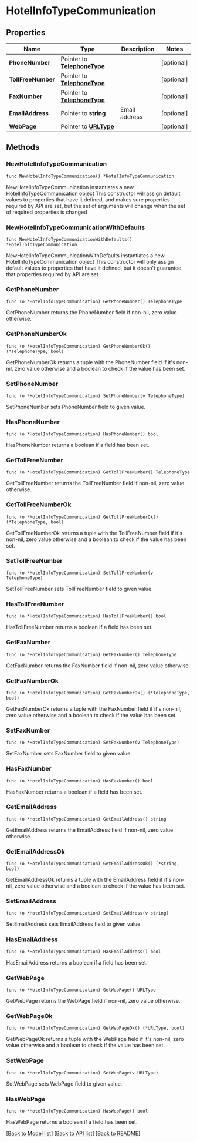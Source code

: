 # HotelInfoTypeCommunication

## Properties

Name | Type | Description | Notes
------------ | ------------- | ------------- | -------------
**PhoneNumber** | Pointer to [**TelephoneType**](TelephoneType.md) |  | [optional] 
**TollFreeNumber** | Pointer to [**TelephoneType**](TelephoneType.md) |  | [optional] 
**FaxNumber** | Pointer to [**TelephoneType**](TelephoneType.md) |  | [optional] 
**EmailAddress** | Pointer to **string** | Email address | [optional] 
**WebPage** | Pointer to [**URLType**](URLType.md) |  | [optional] 

## Methods

### NewHotelInfoTypeCommunication

`func NewHotelInfoTypeCommunication() *HotelInfoTypeCommunication`

NewHotelInfoTypeCommunication instantiates a new HotelInfoTypeCommunication object
This constructor will assign default values to properties that have it defined,
and makes sure properties required by API are set, but the set of arguments
will change when the set of required properties is changed

### NewHotelInfoTypeCommunicationWithDefaults

`func NewHotelInfoTypeCommunicationWithDefaults() *HotelInfoTypeCommunication`

NewHotelInfoTypeCommunicationWithDefaults instantiates a new HotelInfoTypeCommunication object
This constructor will only assign default values to properties that have it defined,
but it doesn't guarantee that properties required by API are set

### GetPhoneNumber

`func (o *HotelInfoTypeCommunication) GetPhoneNumber() TelephoneType`

GetPhoneNumber returns the PhoneNumber field if non-nil, zero value otherwise.

### GetPhoneNumberOk

`func (o *HotelInfoTypeCommunication) GetPhoneNumberOk() (*TelephoneType, bool)`

GetPhoneNumberOk returns a tuple with the PhoneNumber field if it's non-nil, zero value otherwise
and a boolean to check if the value has been set.

### SetPhoneNumber

`func (o *HotelInfoTypeCommunication) SetPhoneNumber(v TelephoneType)`

SetPhoneNumber sets PhoneNumber field to given value.

### HasPhoneNumber

`func (o *HotelInfoTypeCommunication) HasPhoneNumber() bool`

HasPhoneNumber returns a boolean if a field has been set.

### GetTollFreeNumber

`func (o *HotelInfoTypeCommunication) GetTollFreeNumber() TelephoneType`

GetTollFreeNumber returns the TollFreeNumber field if non-nil, zero value otherwise.

### GetTollFreeNumberOk

`func (o *HotelInfoTypeCommunication) GetTollFreeNumberOk() (*TelephoneType, bool)`

GetTollFreeNumberOk returns a tuple with the TollFreeNumber field if it's non-nil, zero value otherwise
and a boolean to check if the value has been set.

### SetTollFreeNumber

`func (o *HotelInfoTypeCommunication) SetTollFreeNumber(v TelephoneType)`

SetTollFreeNumber sets TollFreeNumber field to given value.

### HasTollFreeNumber

`func (o *HotelInfoTypeCommunication) HasTollFreeNumber() bool`

HasTollFreeNumber returns a boolean if a field has been set.

### GetFaxNumber

`func (o *HotelInfoTypeCommunication) GetFaxNumber() TelephoneType`

GetFaxNumber returns the FaxNumber field if non-nil, zero value otherwise.

### GetFaxNumberOk

`func (o *HotelInfoTypeCommunication) GetFaxNumberOk() (*TelephoneType, bool)`

GetFaxNumberOk returns a tuple with the FaxNumber field if it's non-nil, zero value otherwise
and a boolean to check if the value has been set.

### SetFaxNumber

`func (o *HotelInfoTypeCommunication) SetFaxNumber(v TelephoneType)`

SetFaxNumber sets FaxNumber field to given value.

### HasFaxNumber

`func (o *HotelInfoTypeCommunication) HasFaxNumber() bool`

HasFaxNumber returns a boolean if a field has been set.

### GetEmailAddress

`func (o *HotelInfoTypeCommunication) GetEmailAddress() string`

GetEmailAddress returns the EmailAddress field if non-nil, zero value otherwise.

### GetEmailAddressOk

`func (o *HotelInfoTypeCommunication) GetEmailAddressOk() (*string, bool)`

GetEmailAddressOk returns a tuple with the EmailAddress field if it's non-nil, zero value otherwise
and a boolean to check if the value has been set.

### SetEmailAddress

`func (o *HotelInfoTypeCommunication) SetEmailAddress(v string)`

SetEmailAddress sets EmailAddress field to given value.

### HasEmailAddress

`func (o *HotelInfoTypeCommunication) HasEmailAddress() bool`

HasEmailAddress returns a boolean if a field has been set.

### GetWebPage

`func (o *HotelInfoTypeCommunication) GetWebPage() URLType`

GetWebPage returns the WebPage field if non-nil, zero value otherwise.

### GetWebPageOk

`func (o *HotelInfoTypeCommunication) GetWebPageOk() (*URLType, bool)`

GetWebPageOk returns a tuple with the WebPage field if it's non-nil, zero value otherwise
and a boolean to check if the value has been set.

### SetWebPage

`func (o *HotelInfoTypeCommunication) SetWebPage(v URLType)`

SetWebPage sets WebPage field to given value.

### HasWebPage

`func (o *HotelInfoTypeCommunication) HasWebPage() bool`

HasWebPage returns a boolean if a field has been set.


[[Back to Model list]](../README.md#documentation-for-models) [[Back to API list]](../README.md#documentation-for-api-endpoints) [[Back to README]](../README.md)


